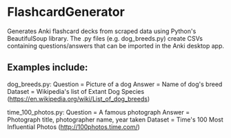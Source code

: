 # FlashcardGenerator
Generates Anki flashcard decks from scraped data using Python's BeautifulSoup library.
The .py files (e.g. dog_breeds.py) create CSVs containing questions/answers that can be imported in the Anki desktop app.

## Examples include:

dog_breeds.py:
  Question = Picture of a dog
  Answer = Name of dog's breed
  Dataset = Wikipedia's list of Extant Dog Species (https://en.wikipedia.org/wiki/List_of_dog_breeds)

time_100_photos.py:
  Question = A famous photograph
  Answer = Photograph title, photographer name, year taken
  Dataset = Time's 100 Most Influential Photos (http://100photos.time.com/)
